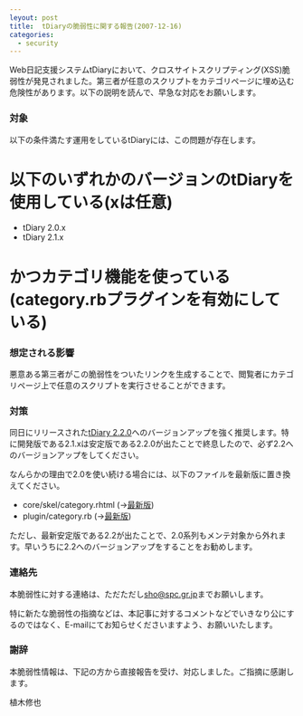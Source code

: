 ```yaml
---
leyout: post
title:  tDiaryの脆弱性に関する報告(2007-12-16)
categories:
  - security
---
```

Web日記支援システムtDiaryにおいて、クロスサイトスクリプティング(XSS)脆弱性が発見されました。第三者が任意のスクリプトをカテゴリページに埋め込む危険性があります。以下の説明を読んで、早急な対応をお願いします。

### 対象
以下の条件満たす運用をしているtDiaryには、この問題が存在します。

# 以下のいずれかのバージョンのtDiaryを使用している(xは任意)
  * tDiary 2.0.x
  * tDiary 2.1.x
# かつカテゴリ機能を使っている(category.rbプラグインを有効にしている)

### 想定される影響
悪意ある第三者がこの脆弱性をついたリンクを生成することで、閲覧者にカテゴリページ上で任意のスクリプトを実行させることができます。

### 対策
同日にリリースされた[tDiary 2.2.0](20071216)へのバージョンアップを強く推奨します。特に開発版である2.1.xは安定版である2.2.0が出たことで終息したので、必ず2.2へのバージョンアップをしてください。

なんらかの理由で2.0を使い続ける場合には、以下のファイルを最新版に置き換えてください。

* core/skel/category.rhtml (→[最新版](http://tdiary.cvs.sourceforge.net/tdiary/core/skel/category.rhtml?view=markup&pathrev=Stable-2_0))
* plugin/category.rb (→[最新版](http://tdiary.cvs.sourceforge.net/tdiary/plugin/category.rb?revision=1.21.2.3&view=markup&pathrev=Stable-2_0))

ただし、最新安定版である2.2が出たことで、2.0系列もメンテ対象から外れます。早いうちに2.2へのバージョンアップをすることをお勧めします。

### 連絡先
本脆弱性に対する連絡は、ただただし<sho@spc.gr.jp>までお願いします。

特に新たな脆弱性の指摘などは、本記事に対するコメントなどでいきなり公にするのではなく、E-mailにてお知らせくださいますよう、お願いいたします。

### 謝辞
本脆弱性情報は、下記の方から直接報告を受け、対応しました。ご指摘に感謝します。

 植木修也

